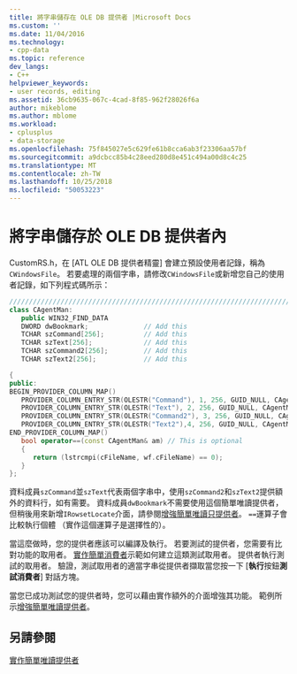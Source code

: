 ```yaml
---
title: 將字串儲存在 OLE DB 提供者 |Microsoft Docs
ms.custom: ''
ms.date: 11/04/2016
ms.technology:
- cpp-data
ms.topic: reference
dev_langs:
- C++
helpviewer_keywords:
- user records, editing
ms.assetid: 36cb9635-067c-4cad-8f85-962f28026f6a
author: mikeblome
ms.author: mblome
ms.workload:
- cplusplus
- data-storage
ms.openlocfilehash: 75f845027e5c629fe61b8cca6ab3f23306aa57bf
ms.sourcegitcommit: a9dcbcc85b4c28eed280d8e451c494a00d8c4c25
ms.translationtype: MT
ms.contentlocale: zh-TW
ms.lasthandoff: 10/25/2018
ms.locfileid: "50053223"
---
```

# <a name="storing-strings-in-the-ole-db-provider"></a>將字串儲存於 OLE DB 提供者內

CustomRS.h，在 [ATL OLE DB 提供者精靈] 會建立預設使用者記錄，稱為`CWindowsFile`。 若要處理的兩個字串，請修改`CWindowsFile`或新增您自己的使用者記錄，如下列程式碼所示：

```cpp
////////////////////////////////////////////////////////////////////////
class CAgentMan:
   public WIN32_FIND_DATA
   DWORD dwBookmark;              // Add this
   TCHAR szCommand[256];          // Add this
   TCHAR szText[256];             // Add this
   TCHAR szCommand2[256];         // Add this
   TCHAR szText2[256];            // Add this

{
public:
BEGIN_PROVIDER_COLUMN_MAP()
   PROVIDER_COLUMN_ENTRY_STR(OLESTR("Command"), 1, 256, GUID_NULL, CAgentMan, szCommand)
   PROVIDER_COLUMN_ENTRY_STR(OLESTR("Text"), 2, 256, GUID_NULL, CAgentMan, szText)
   PROVIDER_COLUMN_ENTRY_STR(OLESTR("Command2"), 3, 256, GUID_NULL, CAgentMan, szCommand2)
   PROVIDER_COLUMN_ENTRY_STR(OLESTR("Text2"),4, 256, GUID_NULL, CAgentMan, szText2)
END_PROVIDER_COLUMN_MAP()
   bool operator==(const CAgentMan& am) // This is optional
   {
      return (lstrcmpi(cFileName, wf.cFileName) == 0);
   }
};
```

資料成員`szCommand`並`szText`代表兩個字串中，使用`szCommand2`和`szText2`提供額外的資料行，如有需要。 資料成員`dwBookmark`不需要使用這個簡單唯讀提供者，但稍後用來新增`IRowsetLocate`介面，請參閱[增強簡單唯讀只提供者](../../data/oledb/enhancing-the-simple-read-only-provider.md)。 `==`運算子會比較執行個體 （實作這個運算子是選擇性的）。

當這麼做時，您的提供者應該可以編譯及執行。 若要測試的提供者，您需要有比對功能的取用者。 [實作簡單消費者](../../data/oledb/implementing-a-simple-consumer.md)示範如何建立這類測試取用者。 提供者執行測試的取用者。 驗證，測試取用者的適當字串從提供者擷取當您按一下 [**執行**按鈕**測試消費者**] 對話方塊。

當您已成功測試您的提供者時，您可以藉由實作額外的介面增強其功能。 範例所示[增強簡單唯讀提供者](../../data/oledb/enhancing-the-simple-read-only-provider.md)。

## <a name="see-also"></a>另請參閱

[實作簡單唯讀提供者](../../data/oledb/implementing-the-simple-read-only-provider.md)